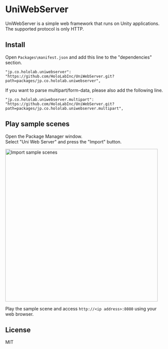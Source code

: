 # UniWebServer
UniWebServer is a simple web framework that runs on Unity applications.  
The supported protocol is only HTTP.

## Install
Open `Packages\manifest.json` and add this line to the "dependencies" section.

```
"jp.co.hololab.uniwebserver": "https://github.com/HoloLabInc/UniWebServer.git?path=packages/jp.co.hololab.uniwebserver",
```

If you want to parse multipart/form-data, please also add the following line.

```
"jp.co.hololab.uniwebserver.multipart": "https://github.com/HoloLabInc/UniWebServer.git?path=packages/jp.co.hololab.uniwebserver.multipart",
```

## Play sample scenes
Open the Package Manager window.  
Select "Uni Web Server" and press the "Import" button.

<img width="480" alt="Import sample scenes" src="https://user-images.githubusercontent.com/4415085/226830271-eb238b01-814c-43a5-a0f4-8694078489ed.png">

Play the sample scene and access `http://<ip address>:8080` using your web browser.

## License
MIT